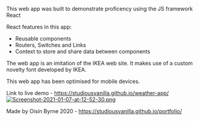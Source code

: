 
This web app was built to demonstrate proficency using the JS framework React

React features in this app:

- Reusable components
- Routers, Switches and Links
- Context to store and share data between components

The web app is an imitation of the IKEA web site. It makes use of a custom novelty font developed by IKEA.

This web app has been optimised for mobile devices.

Link to live demo - https://studiousvanilla.github.io/weather-app/
[![Screenshot-2021-01-07-at-12-52-30.png](https://i.postimg.cc/VNzTDQcx/Screenshot-2021-01-07-at-12-52-30.png)](https://postimg.cc/QFn0dzCm)

Made by Oisín Byrne 2020 - https://studiousvanilla.github.io/portfolio/
